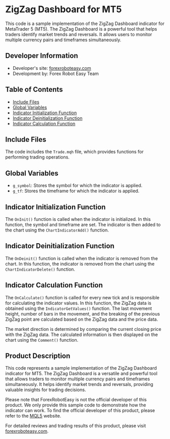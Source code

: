 # ZigZag Dashboard for MT5

This code is a sample implementation of the ZigZag Dashboard indicator for MetaTrader 5 (MT5). The ZigZag Dashboard is a powerful tool that helps traders identify market trends and reversals. It allows users to monitor multiple currency pairs and timeframes simultaneously.

## Developer Information

- Developer's site: [forexroboteasy.com](https://forexroboteasy.com)
- Development by: Forex Robot Easy Team

## Table of Contents

- [Include Files](#include-files)
- [Global Variables](#global-variables)
- [Indicator Initialization Function](#indicator-initialization-function)
- [Indicator Deinitialization Function](#indicator-deinitialization-function)
- [Indicator Calculation Function](#indicator-calculation-function)

## Include Files

The code includes the `Trade.mqh` file, which provides functions for performing trading operations.

## Global Variables

- `g_symbol`: Stores the symbol for which the indicator is applied.
- `g_tf`: Stores the timeframe for which the indicator is applied.

## Indicator Initialization Function

The `OnInit()` function is called when the indicator is initialized. In this function, the symbol and timeframe are set. The indicator is then added to the chart using the `ChartIndicatorAdd()` function.

## Indicator Deinitialization Function

The `OnDeinit()` function is called when the indicator is removed from the chart. In this function, the indicator is removed from the chart using the `ChartIndicatorDelete()` function.

## Indicator Calculation Function

The `OnCalculate()` function is called for every new tick and is responsible for calculating the indicator values. In this function, the ZigZag data is obtained using the `IndicatorGetValues()` function. The last movement height, number of bars in the movement, and the breaking of the previous ZigZag point are calculated based on the ZigZag data and the price data.

The market direction is determined by comparing the current closing price with the ZigZag data. The calculated information is then displayed on the chart using the `Comment()` function.

## Product Description

This code represents a sample implementation of the ZigZag Dashboard indicator for MT5. The ZigZag Dashboard is a versatile and powerful tool that allows traders to monitor multiple currency pairs and timeframes simultaneously. It helps identify market trends and reversals, providing valuable insights for trading decisions.

Please note that ForexRobotEasy is not the official developer of this product. We only provide this sample code to demonstrate how the indicator can work. To find the official developer of this product, please refer to the [MQL5](https://www.mql5.com) website.

For detailed reviews and trading results of this product, please visit [forexroboteasy.com](https://forexroboteasy.com/forex-robot-review/review-zigzag-dashboard-for-mt5-multicurrency-and-multitimeframe-forex-software/).
